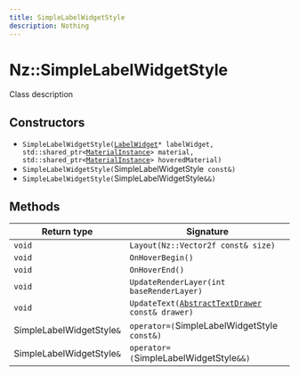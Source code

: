 ```yaml
---
title: SimpleLabelWidgetStyle
description: Nothing
---
```


# Nz::SimpleLabelWidgetStyle

Class description

## Constructors

- `SimpleLabelWidgetStyle(`[`LabelWidget`](documentation/generated/Widgets/LabelWidget.md)`* labelWidget, std::shared_ptr<`[`MaterialInstance`](documentation/generated/Graphics/MaterialInstance.md)`> material, std::shared_ptr<`[`MaterialInstance`](documentation/generated/Graphics/MaterialInstance.md)`> hoveredMaterial)`
- `SimpleLabelWidgetStyle(`SimpleLabelWidgetStyle` const&)`
- `SimpleLabelWidgetStyle(`SimpleLabelWidgetStyle`&&)`

## Methods

| Return type | Signature |
| ----------- | --------- |
| `void` | `Layout(Nz::Vector2f const& size)` |
| `void` | `OnHoverBegin()` |
| `void` | `OnHoverEnd()` |
| `void` | `UpdateRenderLayer(int baseRenderLayer)` |
| `void` | `UpdateText(`[`AbstractTextDrawer`](documentation/generated/Utility/AbstractTextDrawer.md)` const& drawer)` |
| SimpleLabelWidgetStyle`&` | `operator=(`SimpleLabelWidgetStyle` const&)` |
| SimpleLabelWidgetStyle`&` | `operator=(`SimpleLabelWidgetStyle`&&)` |
